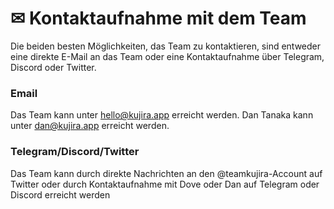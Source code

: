 # ✉ Kontaktaufnahme mit dem Team

Die beiden besten Möglichkeiten, das Team zu kontaktieren, sind entweder eine direkte E-Mail an das Team oder eine Kontaktaufnahme über Telegram, Discord oder Twitter.

### Email

Das Team kann unter [hello@kujira.app](http://hello@kujira.app) erreicht werden. Dan Tanaka kann unter dan@kujira.app erreicht werden.

### Telegram/Discord/Twitter

Das Team kann durch direkte Nachrichten an den @teamkujira-Account auf Twitter oder durch Kontaktaufnahme mit Dove oder Dan auf Telegram oder Discord erreicht werden&#x20;
